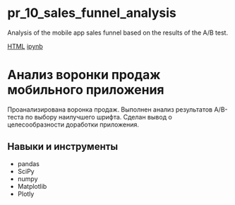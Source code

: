 # pr_10_sales_funnel_analysis

Analysis of the mobile app sales funnel based on the results of the A/B test.

[HTML](https://github.com/AlexPredelin/Portfolio/blob/main/pr_10_sales_funnel_analysis/pr_10_sales_funnel_analysis.html) [ipynb](https://github.com/AlexPredelin/Portfolio/blob/main/pr_10_sales_funnel_analysis/pr_10_sales_funnel_analysis.ipynb)

# Анализ воронки продаж мобильного приложения

Проанализирована воронка продаж. Выполнен анализ результатов A/B-теста по выбору наилучшего шрифта. Сделан вывод о целесообразности доработки приложения. 

## Навыки и инструменты
- pandas
- SciPy
- numpy
- Matplotlib
- Plotly
